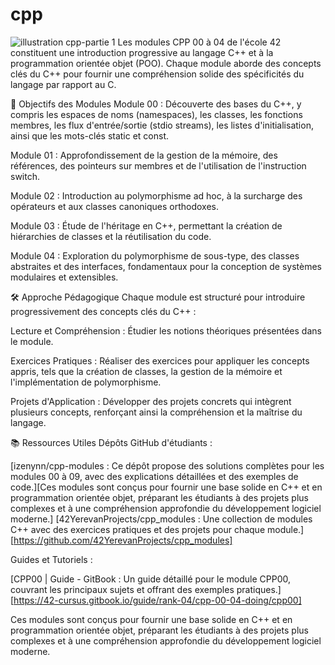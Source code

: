 # cpp
![illustration cpp-partie 1](./picture.png)
Les modules CPP 00 à 04 de l'école 42 constituent une introduction progressive au langage C++ et à la programmation orientée objet (POO). Chaque module aborde des concepts clés du C++ pour fournir une compréhension solide des spécificités du langage par rapport au C.

🎯 Objectifs des Modules
Module 00 : Découverte des bases du C++, y compris les espaces de noms (namespaces), les classes, les fonctions membres, les flux d'entrée/sortie (stdio streams), les listes d'initialisation, ainsi que les mots-clés static et const.

Module 01 : Approfondissement de la gestion de la mémoire, des références, des pointeurs sur membres et de l'utilisation de l'instruction switch.

Module 02 : Introduction au polymorphisme ad hoc, à la surcharge des opérateurs et aux classes canoniques orthodoxes.

Module 03 : Étude de l'héritage en C++, permettant la création de hiérarchies de classes et la réutilisation du code.

Module 04 : Exploration du polymorphisme de sous-type, des classes abstraites et des interfaces, fondamentaux pour la conception de systèmes modulaires et extensibles.

🛠️ Approche Pédagogique
Chaque module est structuré pour introduire progressivement des concepts clés du C++ :

Lecture et Compréhension : Étudier les notions théoriques présentées dans le module.

Exercices Pratiques : Réaliser des exercices pour appliquer les concepts appris, tels que la création de classes, la gestion de la mémoire et l'implémentation de polymorphisme.

Projets d'Application : Développer des projets concrets qui intègrent plusieurs concepts, renforçant ainsi la compréhension et la maîtrise du langage.

📚 Ressources Utiles
Dépôts GitHub d'étudiants :

[izenynn/cpp-modules : Ce dépôt propose des solutions complètes pour les modules 00 à 09, avec des explications détaillées et des exemples de code.][Ces modules sont conçus pour fournir une base solide en C++ et en programmation orientée objet, préparant les étudiants à des projets plus complexes et à une compréhension approfondie du développement logiciel moderne.]
[42YerevanProjects/cpp_modules : Une collection de modules C++ avec des exercices pratiques et des projets pour chaque module.][https://github.com/42YerevanProjects/cpp_modules]

Guides et Tutoriels :

[CPP00 | Guide - GitBook : Un guide détaillé pour le module CPP00, couvrant les principaux sujets et offrant des exemples pratiques.][https://42-cursus.gitbook.io/guide/rank-04/cpp-00-04-doing/cpp00]

Ces modules sont conçus pour fournir une base solide en C++ et en programmation orientée objet, préparant les étudiants à des projets plus complexes et à une compréhension approfondie du développement logiciel moderne.